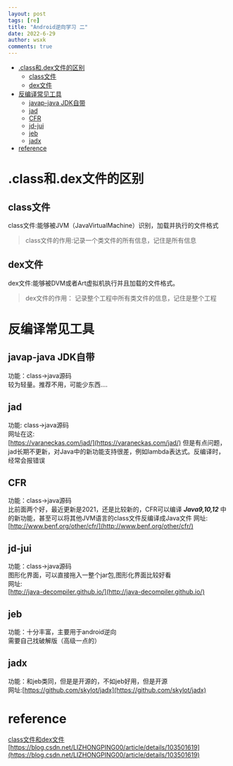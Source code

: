 ```yaml
---
layout: post
tags: [re]
title: "Android逆向学习 二"
date: 2022-6-29
author: wsxk
comments: true
---
```


- [.class和.dex文件的区别<br>](#class和dex文件的区别)
  - [class文件<br>](#class文件)
  - [dex文件<br>](#dex文件)
- [反编译常见工具<br>](#反编译常见工具)
  - [javap-java JDK自带<br>](#javap-java-jdk自带)
  - [jad<br>](#jad)
  - [CFR<br>](#cfr)
  - [jd-jui<br>](#jd-jui)
  - [jeb<br>](#jeb)
  - [jadx<br>](#jadx)
- [reference<br>](#reference)

# .class和.dex文件的区别<br>
## class文件<br>
class文件:能够被JVM（JavaVirtualMachine）识别，加载并执行的文件格式
> class文件的作用:记录一个类文件的所有信息，记住是所有信息

## dex文件<br>
dex文件:能够被DVM或者Art虚拟机执行并且加载的文件格式。
> dex文件的作用： 记录整个工程中所有类文件的信息，记住是整个工程

# 反编译常见工具<br>
## javap-java JDK自带<br>
功能：class->java源码<br>
较为轻量。推荐不用，可能少东西....<br>
## jad<br>
功能: class->java源码<br>
网址在这:<br>
[https://varaneckas.com/jad/](https://varaneckas.com/jad/)
但是有点问题，jad长期不更新，对Java中的新功能支持很差，例如lambda表达式。反编译时，经常会报错误<br>
## CFR<br>
功能：class->java源码<br>
比前面两个好，最近更新是2021，还是比较新的，CFR可以编译 ***Java9,10,12*** 中的新功能，甚至可以将其他JVM语言的class文件反编译成Java文件
网址:<br>
[http://www.benf.org/other/cfr/](http://www.benf.org/other/cfr/)<br>
## jd-jui<br>
功能：class->java源码<br>
图形化界面，可以直接拖入一整个jar包,图形化界面比较好看<br>
网址:<br>
[http://java-decompiler.github.io/](http://java-decompiler.github.io/)<br>
## jeb<br>
功能：十分丰富，主要用于android逆向<br>
需要自己找破解版（高级一点的）
## jadx<br>
功能：和jeb类同，但是是开源的，不如jeb好用，但是开源<br>
网址:[https://github.com/skylot/jadx](https://github.com/skylot/jadx)

# reference<br>
[class文件和dex文件](https://blog.csdn.net/developandroid/article/details/81780477)<br>
[https://blog.csdn.net/LIZHONGPING00/article/details/103501619](https://blog.csdn.net/LIZHONGPING00/article/details/103501619)

